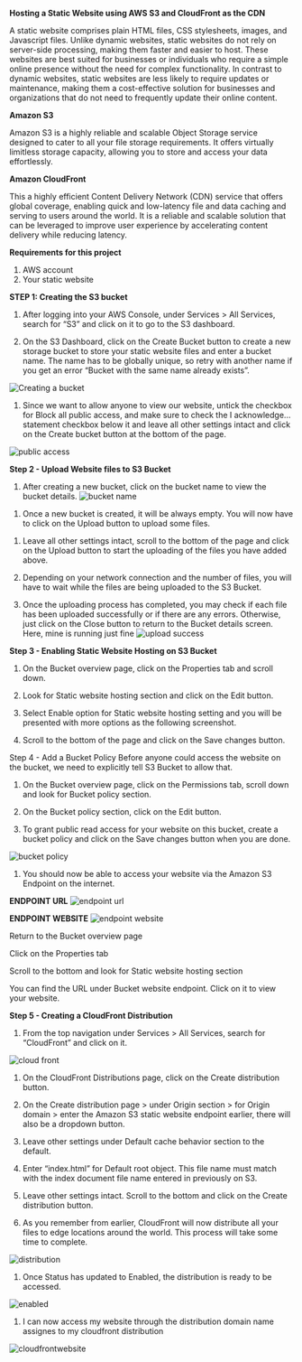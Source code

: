 **Hosting a Static Website using AWS S3 and CloudFront as the CDN**

A static website comprises plain HTML files, CSS stylesheets, images, and Javascript files. Unlike dynamic websites, static websites do not rely on server-side processing, making them faster and easier to host. These websites are best suited for businesses or individuals who require a simple online presence without the need for complex functionality. In contrast to dynamic websites, static websites are less likely to require updates or maintenance, making them a cost-effective solution for businesses and organizations that do not need to frequently update their online content.

**Amazon S3**

Amazon S3 is a highly reliable and scalable Object Storage service designed to cater to all your file storage requirements. It offers virtually limitless storage capacity, allowing you to store and access your data effortlessly.

**Amazon CloudFront** 

This a highly efficient Content Delivery Network (CDN) service that offers global coverage, enabling quick and low-latency file and data caching and serving to users around the world. It is a reliable and scalable solution that can be leveraged to improve user experience by accelerating content delivery while reducing latency.

**Requirements for this project**
1. AWS account
1. Your static website

**STEP 1: Creating the S3 bucket**

1. After logging into your AWS Console, under Services > All Services, search for “S3” and click on it to go to the S3 dashboard.


1. On the S3 Dashboard, click on the Create Bucket button to create a new storage bucket to store your static website files and enter a bucket name. The name has to be globally unique, so retry with another name if you get an error “Bucket with the same name already exists”.

![Creating a bucket](creatingabucket.png)

1. Since we want to allow anyone to view our website, untick the checkbox for Block all public access, and make sure to check the I acknowledge… statement checkbox below it and leave all other settings intact and click on the Create bucket button at the bottom of the page.

![public access](publicaccess.png)



**Step 2 - Upload Website files to S3 Bucket**

1. After creating a new bucket, click on the bucket name to view the bucket details.
![bucket name](bucketname.png)


1) Once a new bucket is created, it will be always empty. You will now have to click on the Upload button to upload some files.

1. Leave all other settings intact, scroll to the bottom of the page and click on the Upload button to start the uploading of the files you have added above.

1. Depending on your network connection and the number of files, you will have to wait while the files are being uploaded to the S3 Bucket.

1. Once the uploading process has completed, you may check if each file has been uploaded successfully or if there are any errors. Otherwise, just click on the Close button to return to the Bucket details screen.
Here, mine is running just fine
![upload success](successstaticweb.png)

**Step 3 - Enabling Static Website Hosting on S3 Bucket**

1. On the Bucket overview page, click on the Properties tab and scroll down.

1. Look for Static website hosting section and click on the Edit button.

1. Select Enable option for Static website hosting setting and you will be presented with more options as the following screenshot.

1. Scroll to the bottom of the page and click on the Save changes button.

Step 4 - Add a Bucket Policy
Before anyone could access the website on the bucket, we need to explicitly tell S3 Bucket to allow that.

1. On the Bucket overview page, click on the Permissions tab, scroll down and look for Bucket policy section.

1. On the Bucket policy section, click on the Edit button.

1. To grant public read access for your website on this bucket, create a bucket policy and click on the Save changes button when you are done.

![bucket policy](bucketpolicy.png)


1. You should now be able to access your website via the Amazon S3 Endpoint on the internet.

**ENDPOINT URL**
![endpoint url](endpointurl.png)

**ENDPOINT WEBSITE**
![endpoint website](endpointwebsite.png)


Return to the Bucket overview page

Click on the Properties tab

Scroll to the bottom and look for Static website hosting section

You can find the URL under Bucket website endpoint. Click on it to view your website.

**Step 5 - Creating a CloudFront Distribution**
1. From the top navigation under Services > All Services, search for “CloudFront” and click on it.

![cloud front](cloudfront.png)

1. On the CloudFront Distributions page, click on the Create distribution button.

1. On the Create distribution page > under Origin section > for Origin domain > enter the Amazon S3 static website endpoint earlier, there will also be a dropdown button.


1. Leave other settings under Default cache behavior section to the default.


1. Enter “index.html” for Default root object. This file name must match with the index document file name entered in previously on S3.

1. Leave other settings intact. Scroll to the bottom and click on the Create distribution button.

1. As you remember from earlier, CloudFront will now distribute all your files to edge locations around the world. This process will take some time to complete.


![distribution](distribution.png)


1. Once Status has updated to Enabled, the distribution is ready to be accessed.

![enabled](enabled.png)


1. I can now access my website through the distribution domain name assignes to my cloudfront distribution 

![cloudfrontwebsite](cloudfrontwebsite.png)
